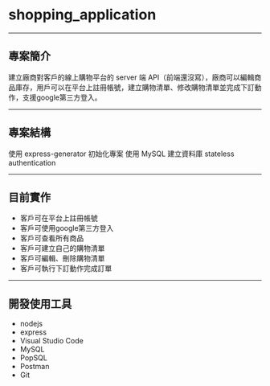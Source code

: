 # shopping_application

---

## 專案簡介

建立廠商對客戶的線上購物平台的 server 端 API（前端還沒寫），廠商可以編輯商品庫存，用戶可以在平台上註冊帳號，建立購物清單、修改購物清單並完成下訂動作，支援google第三方登入。

---

## 專案結構

使用 express-generator 初始化專案
使用 MySQL 建立資料庫
stateless authentication

---

## 目前實作

- 客戶可在平台上註冊帳號
- 客戶可使用google第三方登入
- 客戶可查看所有商品
- 客戶可建立自己的購物清單
- 客戶可編輯、刪除購物清單
- 客戶可執行下訂動作完成訂單

---

## 開發使用工具

- nodejs
- express
- Visual Studio Code
- MySQL
- PopSQL
- Postman
- Git
